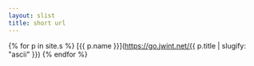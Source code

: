 ```yaml
---
layout: slist
title: short url
---
```

{% for p in site.s %}
[{{ p.name }}](https://go.jwint.net/{{ p.title | slugify: "ascii" }})
{% endfor %}
